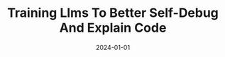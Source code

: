 ---
title: "Training Llms To Better Self-Debug And Explain Code"
date: 2024-01-01
venue: ""
paperurl: https://doi.org/10.48550/ARXIV.2405.18649
authors: "Nan Jiang, Xiaopeng Li, Shiqi Wang, Qiang Zhou, Soneya Binta Hossain, Baishakhi Ray, Varun Kumar, Xiaofei Ma and Anoop Deoras"
---
